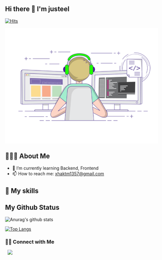 <h2> Hi there 👋 I'm justeel </h2>

[![Hits](https://hits.seeyoufarm.com/api/count/incr/badge.svg?url=https%3A%2F%2Fgithub.com%2Fjusteel&count_bg=%2379C83D&title_bg=%23555555&icon=&icon_color=%23E7E7E7&title=hits&edge_flat=false)](https://hits.seeyoufarm.com)

<img align="center" alt="GIF" src="https://raw.githubusercontent.com/devSouvik/devSouvik/master/gif3.gif" width="500"/>

<!--
**justeel/justeel** is a ✨ _special_ ✨ repository because its `README.md` (this file) appears on your GitHub profile.

Here are some ideas to get you started:

- 🔭 I’m currently working on ...
- 🌱 I’m currently learning ...
- 👯 I’m looking to collaborate on ...
- 🤔 I’m looking for help with ...
- 💬 Ask me about ...
- 📫 How to reach me: ...
- 😄 Pronouns: ...
- ⚡ Fun fact: ...
-->

## 👨🏻‍💻 About Me 

- 🌱 I’m currently learning Backend, Frontend
- 📫 How to reach me: xhaktm1357@gmail.com

## 💫 My skills


## My Github Status

![Anurag's github stats](https://github-readme-stats.vercel.app/api?username=justeel&show_icons=true&theme=tokyonight)  

[![Top Langs](https://github-readme-stats.vercel.app/api/top-langs/?username=justeel&layout=compact)](https://github.com/anuraghazra/github-readme-stats)

<h3> 🤝🏻 Connect with Me </h3>

&nbsp; <a align="center" href="mailto:xhaktm1357@gmail.com" target="_blank" rel="noopener noreferrer"><img src="https://img.icons8.com/plasticine/100/000000/gmail.png"  width="50" /></a>


